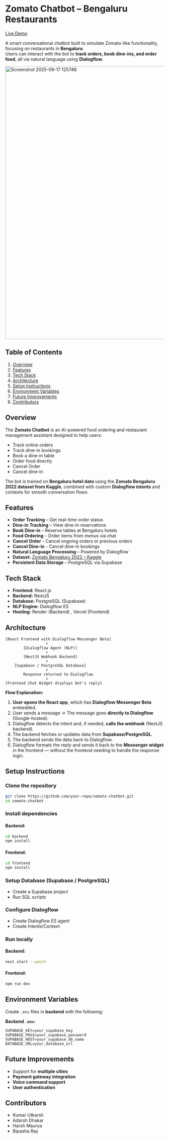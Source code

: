 # Zomato Chatbot – Bengaluru Restaurants
[Live Demo](https://zomato-chatbot-frontend.vercel.app/)

A smart conversational chatbot built to simulate Zomato-like functionality, focusing on restaurants in **Bengaluru**.  
Users can interact with the bot to **track orders, book dine-ins, and order food**, all via natural language using **Dialogflow**.

<img width="1889" height="869" alt="Screenshot 2025-09-17 125748" src="https://github.com/user-attachments/assets/6d76fa3d-56e4-42a3-af8f-7a92e80eceab" />

## Table of Contents
1. [Overview](#overview)  
2. [Features](#features)  
3. [Tech Stack](#tech-stack)  
4. [Architecture](#architecture)  
5. [Setup Instructions](#setup-instructions)  
6. [Environment Variables](#environment-variables)  
7. [Future Improvements](#future-improvements)  
8. [Contributors](#contributors)  

## Overview
The **Zomato Chatbot** is an AI-powered food ordering and restaurant management assistant designed to help users:  
- Track online orders  
- Track dine-in bookings  
- Book a dine-in table  
- Order food directly  
- Cancel Order
- Cancel dine-in

The bot is trained on **Bengaluru hotel data** using the **Zomato Bengaluru 2022 dataset from Kaggle**, combined with custom **Dialogflow intents** and contexts for smooth conversation flows

## Features
- **Order Tracking** – Get real-time order status  
- **Dine-in Tracking** – View dine-in reservations  
- **Book Dine-in** – Reserve tables at Bengaluru hotels  
- **Food Ordering** – Order items from menus via chat  
- **Cancel Order** - Cancel ongoing orders or previous orders
- **Cancel Dine-in** - Cancel dine-in bookings
- **Natural Language Processing** – Powered by Dialogflow  
- **Dataset:** [Zomato Bengaluru 2022 – Kaggle](https://www.kaggle.com/datasets/vora1011/zomato-bangalore-restaurants-2022)
- **Persistent Data Storage** – PostgreSQL via Supabase  

## Tech Stack
- **Frontend:** React.js  
- **Backend:** NestJS  
- **Database:** PostgreSQL (Supabase)  
- **NLP Engine:** Dialogflow ES  
- **Hosting:** Render (Backend) , Vercel (Frontend) 

## Architecture

```
[React Frontend with Dialogflow Messenger Beta]
                  ⬇
        [Dialogflow Agent (NLP)]
                  ⬇
        [NestJS Webhook Backend]
                  ⬇
    [Supabase / PostgreSQL Database]
                  ⬆
        Response returned to Dialogflow
                  ⬆
[Frontend Chat Widget displays bot's reply]
```

**Flow Explanation:**

1. **User opens the React app**, which has **Dialogflow Messenger Beta** embedded.
2. User sends a message → The message goes **directly to Dialogflow** (Google-hosted).
3. Dialogflow detects the intent and, if needed, **calls the webhook** (NestJS backend).
4. The backend fetches or updates data from **Supabase/PostgreSQL**.
5. The backend sends the data back to Dialogflow.
6. Dialogflow formats the reply and sends it back to the **Messenger widget** in the frontend — without the frontend needing to handle the response logic.

## Setup Instructions

### Clone the repository
```bash
git clone https://github.com/your-repo/zomato-chatbot.git
cd zomato-chatbot
````

### Install dependencies

#### Backend:

```bash
cd backend
npm install
```

#### Frontend:

```bash
cd frontend
npm install
```

### Setup Database (Supabase / PostgreSQL)

* Create a Supabase project
* Run SQL scripts

### Configure Dialogflow

* Create Dialogflow ES agent
* Create Intents/Context

### Run locally

#### Backend:

```bash
nest start --watch
```

#### Frontend:

```bash
npm run dev
```

## Environment Variables

Create `.env` files in **backend** with the following:

**Backend `.env`:**

```
SUPABASE_KEY=your_supabase_key
SUPABASE_PASS=your_supabase_password
SUPABASE_HOST=your_supabase_db_name
DATABASE_URL=your_database_url
```

## Future Improvements

* Support for **multiple cities**
* **Payment gateway integration**
* **Voice command support**
* **User authentication**

## Contributors
- Kumar Utkarsh
- Adarsh Dhakar
- Harsh Maurya
- Bipasha Ray
